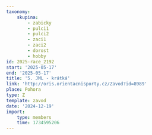 ```yaml
---
taxonomy:
    skupina:
        - zabicky
        - pulci1
        - pulci2
        - zaci1
        - zaci2
        - dorost
        - hobby
id: 2025-race_2192
start: '2025-05-17'
end: '2025-05-17'
title: '5. JML - krátká'
link: 'http://oris.orientacnisporty.cz/Zavod?id=8989'
place: Pohora
type: Z
template: zavod
date: '2024-12-19'
import:
    type: members
    time: 1734595206
---
```


